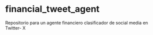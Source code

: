 # financial_tweet_agent
Repositorio para un agente financiero clasificador de social media en Twitter- X

